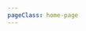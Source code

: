 ```yaml
---
pageClass: home-page
---
```


<home-page title="什么是 LinDB？" :intro="['LinDB（\'Lin\' 在上海话中表示智慧的意思）是一个开源的时序数据库，具有高性能、高可用性和水平扩展性。', 'LinDB 存储着「饿了么」所有的监控数据，每天具有 88TB 的增量写入和 2.7PB 的原始数据量。']" startText="快速上手"/>

<intro-list title="特色功能">
  <intro-item 
    icon="iconwangguan"
    title="Scalability" 
    summary="Brokers, producers, consumers, and name servers adopt special deployment and processing methods that bring strong scale-out ability."/>

  <intro-item 
    icon="iconwuguan"
    title="Scalability" 
    summary="Brokers, producers, consumers, and name servers adopt special deployment and processing methods that bring strong scale-out ability."/>

  <intro-item 
    icon="iconmysql"
    title="Scalability" 
    summary="Brokers, producers, consumers, and name servers adopt special deployment and processing methods that bring strong scale-out ability.Brokers, producers, consumers, and name servers adopt special deployment and processing methods that bring strong scale-out ability."/>

  <intro-item 
    icon="iconchucun"
    title="Scalability" 
    summary="Brokers, producers, consumers, and name servers adopt special deployment and processing methods that bring strong scale-out ability."/>

  <intro-item 
    icon="iconshenjing"
    title="Scalability" 
    summary="Brokers, producers, consumers, and name servers adopt special deployment and processing methods that bring strong scale-out ability."/>

</intro-list>

<lindb-footer/>
